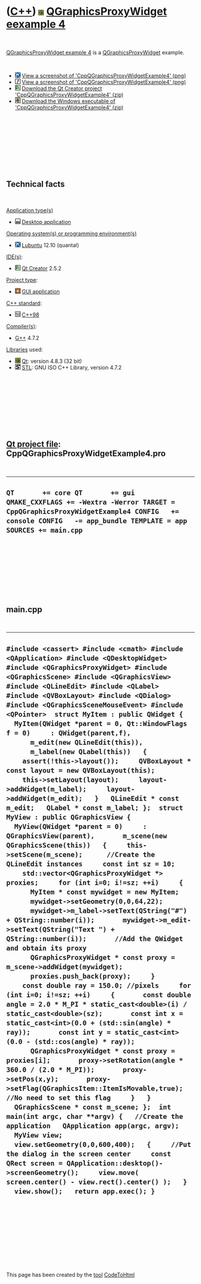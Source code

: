 
 

 

 

 

 

([C++](Cpp.md)) ![Qt](PicQt.png) [QGraphicsProxyWidget eexample 4](CppQGraphicsProxyWidgetExample4.md)
========================================================================================================

 

[QGraphicsProxyWidget example 4](CppQGraphicsProxyWidgetExample4.md) is
a [QGraphicsProxyWidget](CppQGraphicsProxyWidget.md) example.

 

-   ![Lubuntu](PicLubuntu.png) [View a screenshot of
    'CppQGraphicsProxyWidgetExample4' (png)](CppQGraphicsProxyWidgetExample4.png)
-   ![Wine](PicWine.png) [View a screenshot of
    'CppQGraphicsProxyWidgetExample4' (png)](CppQGraphicsProxyWidgetExample4Wine.png)
-   ![Qt Creator](PicQtCreator.png) [Download the Qt Creator project
    'CppQGraphicsProxyWidgetExample4' (zip)](CppQGraphicsProxyWidgetExample4.zip)
-   ![Windows](PicWindows.png) [Download the Windows executable of
    'CppQGraphicsProxyWidgetExample4' (zip)](CppQGraphicsProxyWidgetExample4Exe.zip)

 

 

 

 

 

Technical facts
---------------

 

[Application type(s)](CppApplication.md)

-   ![Desktop](PicDesktop.png) [Desktop
    application](CppDesktopApplication.md)

[Operating system(s) or programming environment(s)](CppOs.md)

-   ![Lubuntu](PicLubuntu.png) [Lubuntu](CppLubuntu.md) 12.10 (quantal)

[IDE(s)](CppIde.md):

-   ![Qt Creator](PicQtCreator.png) [Qt Creator](CppQtCreator.md) 2.5.2

[Project type](CppQtProjectType.md):

-   ![GUI](PicGui.png) [GUI application](CppGuiApplication.md)

[C++ standard](CppStandard.md):

-   ![C++98](PicCpp98.png) [C++98](Cpp98.md)

[Compiler(s)](CppCompiler.md):

-   [G++](CppGpp.md) 4.7.2

[Libraries](CppLibrary.md) used:

-   ![Qt](PicQt.png) [Qt](CppQt.md): version 4.8.3 (32 bit)
-   ![STL](PicStl.png) [STL](CppStl.md): GNU ISO C++ Library, version
    4.7.2

 

 

 

 

 

[Qt project file](CppQtProjectFile.md): CppQGraphicsProxyWidgetExample4.pro
----------------------------------------------------------------------------

 

  -----------------------------------------------------------------------------------------------------------------------------------------------------------------------------------------------
  ` QT       += core QT       += gui QMAKE_CXXFLAGS += -Wextra -Werror TARGET = CppQGraphicsProxyWidgetExample4 CONFIG   += console CONFIG   -= app_bundle TEMPLATE = app SOURCES += main.cpp `
  -----------------------------------------------------------------------------------------------------------------------------------------------------------------------------------------------

 

 

 

 

 

main.cpp
--------

 

  ------------------------------------------------------------------------------------------------------------------------------------------------------------------------------------------------------------------------------------------------------------------------------------------------------------------------------------------------------------------------------------------------------------------------------------------------------------------------------------------------------------------------------------------------------------------------------------------------------------------------------------------------------------------------------------------------------------------------------------------------------------------------------------------------------------------------------------------------------------------------------------------------------------------------------------------------------------------------------------------------------------------------------------------------------------------------------------------------------------------------------------------------------------------------------------------------------------------------------------------------------------------------------------------------------------------------------------------------------------------------------------------------------------------------------------------------------------------------------------------------------------------------------------------------------------------------------------------------------------------------------------------------------------------------------------------------------------------------------------------------------------------------------------------------------------------------------------------------------------------------------------------------------------------------------------------------------------------------------------------------------------------------------------------------------------------------------------------------------------------------------------------------------------------------------------------------------------------------------------------------------------------------------------------------------------------------------------------------------------------------------------------------------------------------------------------------------
  ` #include <cassert> #include <cmath> #include <QApplication> #include <QDesktopWidget> #include <QGraphicsProxyWidget> #include <QGraphicsScene> #include <QGraphicsView> #include <QLineEdit> #include <QLabel> #include <QVBoxLayout> #include <QDialog> #include <QGraphicsSceneMouseEvent> #include <QPointer>  struct MyItem : public QWidget {   MyItem(QWidget *parent = 0, Qt::WindowFlags f = 0)     : QWidget(parent,f),       m_edit(new QLineEdit(this)),       m_label(new QLabel(this))   {     assert(!this->layout());     QVBoxLayout * const layout = new QVBoxLayout(this);     this->setLayout(layout);     layout->addWidget(m_label);     layout->addWidget(m_edit);   }   QLineEdit * const m_edit;   QLabel * const m_label; };  struct MyView : public QGraphicsView {   MyView(QWidget *parent = 0)     : QGraphicsView(parent),       m_scene(new QGraphicsScene(this))   {     this->setScene(m_scene);      //Create the QLineEdit instances     const int sz = 10;     std::vector<QGraphicsProxyWidget *> proxies;     for (int i=0; i!=sz; ++i)     {       MyItem * const mywidget = new MyItem;       mywidget->setGeometry(0,0,64,22);       mywidget->m_label->setText(QString("#") + QString::number(i));       mywidget->m_edit->setText(QString("Text ") + QString::number(i));       //Add the QWidget and obtain its proxy       QGraphicsProxyWidget * const proxy = m_scene->addWidget(mywidget);       proxies.push_back(proxy);     }      const double ray = 150.0; //pixels     for (int i=0; i!=sz; ++i)     {       const double angle = 2.0 * M_PI * static_cast<double>(i) / static_cast<double>(sz);       const int x = static_cast<int>(0.0 + (std::sin(angle) * ray));       const int y = static_cast<int>(0.0 - (std::cos(angle) * ray));       QGraphicsProxyWidget * const proxy = proxies[i];       proxy->setRotation(angle * 360.0 / (2.0 * M_PI));       proxy->setPos(x,y);       proxy->setFlag(QGraphicsItem::ItemIsMovable,true); //No need to set this flag     }   }   QGraphicsScene * const m_scene; };  int main(int argc, char **argv) {   //Create the application   QApplication app(argc, argv);   MyView view;   view.setGeometry(0,0,600,400);   {     //Put the dialog in the screen center     const QRect screen = QApplication::desktop()->screenGeometry();     view.move( screen.center() - view.rect().center() );   }   view.show();   return app.exec(); } `
  ------------------------------------------------------------------------------------------------------------------------------------------------------------------------------------------------------------------------------------------------------------------------------------------------------------------------------------------------------------------------------------------------------------------------------------------------------------------------------------------------------------------------------------------------------------------------------------------------------------------------------------------------------------------------------------------------------------------------------------------------------------------------------------------------------------------------------------------------------------------------------------------------------------------------------------------------------------------------------------------------------------------------------------------------------------------------------------------------------------------------------------------------------------------------------------------------------------------------------------------------------------------------------------------------------------------------------------------------------------------------------------------------------------------------------------------------------------------------------------------------------------------------------------------------------------------------------------------------------------------------------------------------------------------------------------------------------------------------------------------------------------------------------------------------------------------------------------------------------------------------------------------------------------------------------------------------------------------------------------------------------------------------------------------------------------------------------------------------------------------------------------------------------------------------------------------------------------------------------------------------------------------------------------------------------------------------------------------------------------------------------------------------------------------------------------------------------

 

 

 

 

 

 

This page has been created by the [tool](Tools.md)
[CodeToHtml](ToolCodeToHtml.md)
